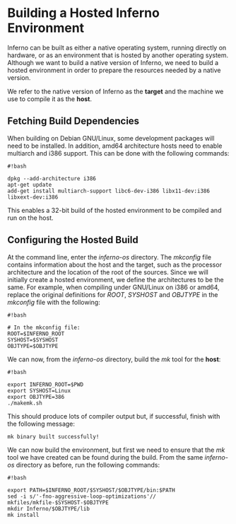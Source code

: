 # Building a Hosted Inferno Environment

Inferno can be built as either a native operating system, running directly on hardware, or as an environment
that is hosted by another operating system. Although we want to build a native version of Inferno, we need to
build a hosted environment in order to prepare the resources needed by a native version.

We refer to the native version of Inferno as the **target** and the machine we use to compile it as the
**host**.

## Fetching Build Dependencies

When building on Debian GNU/Linux, some development packages will need to be installed. In addition, amd64
architecture hosts need to enable multiarch and i386 support. This can be done with the following commands:
```
#!bash

dpkg --add-architecture i386
apt-get update
add-get install multiarch-support libc6-dev-i386 libx11-dev:i386 libxext-dev:i386
```

This enables a 32-bit build of the hosted environment to be compiled and run on the host.

## Configuring the Hosted Build

At the command line, enter the *inferno-os* directory. The *mkconfig* file contains information about the
host and the target, such as the processor architecture and the location of the root of the sources.
Since we will initially create a hosted environment, we define the architectures to be the same. For example,
when compiling under GNU/Linux on i386 or amd64, replace the original definitions for *ROOT*, *SYSHOST* and *OBJTYPE* in the *mkconfig* file with the following:
```
#!bash

# In the mkconfig file:
ROOT=$INFERNO_ROOT
SYSHOST=$SYSHOST
OBJTYPE=$OBJTYPE
```

We can now, from the *inferno-os* directory, build the *mk* tool for the **host**:
```
#!bash

export INFERNO_ROOT=$PWD
export SYSHOST=Linux
export OBJTYPE=386
./makemk.sh
```

This should produce lots of compiler output but, if successful, finish with the following message:
```
mk binary built successfully!
```

We can now build the environment, but first we need to ensure that the *mk* tool we have created can be found
during the build. From the same *inferno-os* directory as before, run the following commands:
```
#!bash

export PATH=$INFERNO_ROOT/$SYSHOST/$OBJTYPE/bin:$PATH
sed -i s/'-fno-aggressive-loop-optimizations'// mkfiles/mkfile-$SYSHOST-$OBJTYPE
mkdir Inferno/$OBJTYPE/lib
mk install
```
